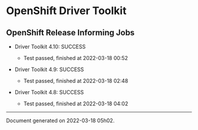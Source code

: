 
OpenShift Driver Toolkit
========================

OpenShift Release Informing Jobs
--------------------------------



* Driver Toolkit 4.10: SUCCESS
  - Test passed, finished at 2022-03-18 00:52



* Driver Toolkit 4.9: SUCCESS
  - Test passed, finished at 2022-03-18 02:48



* Driver Toolkit 4.8: SUCCESS
  - Test passed, finished at 2022-03-18 04:02

---
Document generated on 2022-03-18 05h02.
